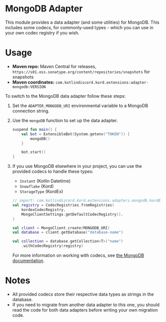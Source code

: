 # MongoDB Adapter

This module provides a data adapter (and some utilities) for MongoDB.
This includes some codecs, for commonly-used types - which you can use in your own codec registry if you wish.

# Usage

* **Maven repo:** Maven Central for releases, `https://s01.oss.sonatype.org/content/repositories/snapshots` for
  snapshots
* **Maven coordinates:** `com.kotlindiscord.kord.extensions:adapter-mongodb:VERSION`

To switch to the MongoDB data adapter follow these steps:

1. Set the `ADAPTER_MONGODB_URI` environmental variable to a MongoDB connection string.
2. Use the `mongoDB` function to set up the data adapter.

   ```kotlin
   suspend fun main() {
	   val bot = ExtensibleBot(System.getenv("TOKEN")) {
		   mongoDB()
	   }

	   bot.start()
   }
   ```

3. If you use MongoDB elsewhere in your project, you can use the provided codecs to handle these types:
	- `Instant` (Kotlin Datetime)
	- `Snowflake` (Kord)
	- `StorageType` (KordEx)

   ```kotlin
   // import: com.kotlindiscord.kord.extensions.adapters.mongodb.kordExCodecRegistry
   val registry = CodecRegistries.fromRegistries(
       kordexCodecRegistry,
       MongoClientSettings.getDefaultCodecRegistry(),
   )

   val client = MongoClient.create(MONGODB_URI)
   val database = client.getDatabase("database-name")

   val collection = database.getCollection<T>("name")
       .withCodecRegistry(registry)
   ```

   For more information on working with codecs,
   see [the MongoDB documentation](https://www.mongodb.com/docs/drivers/kotlin/coroutine/current/fundamentals/data-formats/codecs).

# Notes

* All provided codecs store their respective data types as strings in the database.
* If you need to migrate from another data adapter to this one, you should read the code for both data adapters before
  writing your own migration code.
